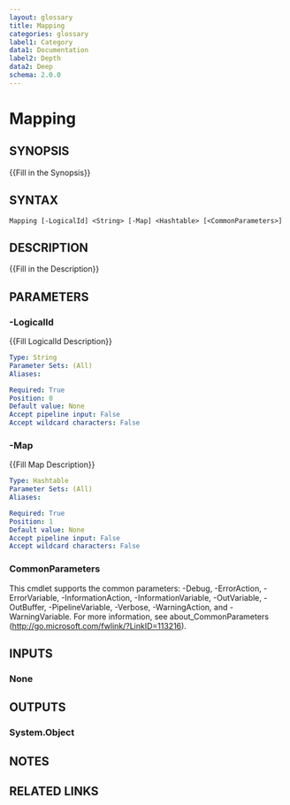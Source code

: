```yaml
---
layout: glossary
title: Mapping
categories: glossary
label1: Category
data1: Documentation
label2: Depth
data2: Deep
schema: 2.0.0
---
```


# Mapping

## SYNOPSIS
{{Fill in the Synopsis}}

## SYNTAX

```
Mapping [-LogicalId] <String> [-Map] <Hashtable> [<CommonParameters>]
```

## DESCRIPTION
{{Fill in the Description}}

## PARAMETERS

### -LogicalId
{{Fill LogicalId Description}}

```yaml
Type: String
Parameter Sets: (All)
Aliases:

Required: True
Position: 0
Default value: None
Accept pipeline input: False
Accept wildcard characters: False
```

### -Map
{{Fill Map Description}}

```yaml
Type: Hashtable
Parameter Sets: (All)
Aliases:

Required: True
Position: 1
Default value: None
Accept pipeline input: False
Accept wildcard characters: False
```

### CommonParameters
This cmdlet supports the common parameters: -Debug, -ErrorAction, -ErrorVariable, -InformationAction, -InformationVariable, -OutVariable, -OutBuffer, -PipelineVariable, -Verbose, -WarningAction, and -WarningVariable.
For more information, see about_CommonParameters (http://go.microsoft.com/fwlink/?LinkID=113216).

## INPUTS

### None


## OUTPUTS

### System.Object

## NOTES

## RELATED LINKS
